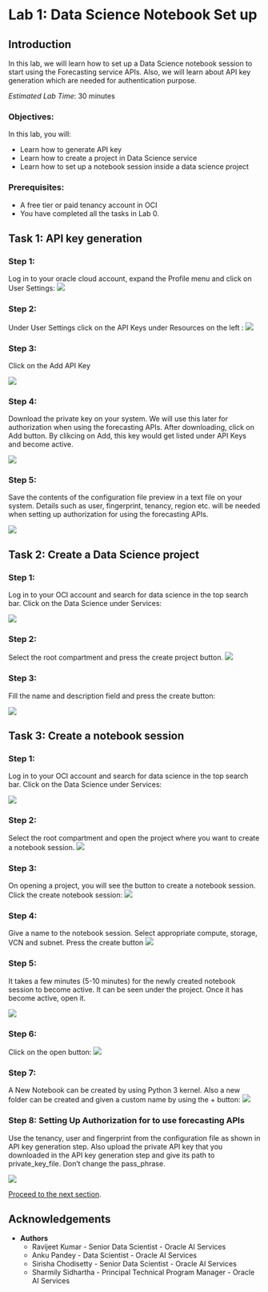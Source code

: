 # Lab 1: Data Science Notebook Set up

## Introduction

 In this lab, we will learn how to set up a Data Science notebook session to start using the Forecasting service APIs. Also, we will learn about API key generation which are needed for authentication purpose.

*Estimated Lab Time*: 30 minutes

### Objectives:

In this lab, you will:
*	Learn how to generate API key 
*	Learn how to create a project in Data Science service 
*	Learn how to set up a notebook session inside a data science project 

### Prerequisites:
*	A free tier or paid tenancy account in OCI
*   You have completed all the tasks in Lab 0.  

## Task 1: API key generation  

### Step 1:

Log in to your oracle cloud account, expand the Profile menu and click on User Settings:
![](../images/Lab1_task1_step1_login.png " ")

### Step 2: 
Under User Settings click on the API Keys under Resources on the left :
![](../images/lab1_task1_step2_apikey.png " ")

### Step 3: 

Click on the Add API Key

![](../images/lab1_task1_step3_addkey.png " ")

### Step 4: 

Download the private key on your system. We will use this later for authorization when using the forecasting APIs. After downloading, click on Add button. By clikcing on Add, this key would get listed under API Keys and become active.  

![](../images/lab1_task1_step4_savekey.png " ")

### Step 5:
Save the contents of the configuration file preview in a text file on your system. Details such as user, fingerprint, tenancy, region etc. will be needed when setting up authorization for using the forecasting APIs.

![](../images/lab1_task1_step5_configurationfile.png " ")

## Task 2: Create a Data Science project

### Step 1:
Log in to your OCI account and search for data science in the top search bar. Click on the Data Science under Services:

![](../images/lab1_task2_step1_login.png " ")

### Step 2:
Select the root compartment and press the create project button. 
![](../images/lab1_task2_step2_createproject.png " ")

### Step 3:
Fill the name and description field and press the create button: 

![](../images/lab1_task2_step3_project_details.png " ")

## Task 3: Create a notebook session
### Step 1:
Log in to your OCI account and search for data science in the top search bar. Click on the Data Science under Services:

![](../images/lab1_task3_step1_search.png " ")

### Step 2:
Select the root compartment and open the project where you want to create a notebook session. 
![](../images/lab1_task3_step2_access.png " ")

### Step 3:
On opening a project, you will see the button to create a notebook session. Click the create notebook session: 
![](../images/lab1_task3_step3_notebooksession.png " ")

### Step 4:
Give a name to the notebook session. Select appropriate compute, storage, VCN and subnet. Press the create button
![](../images/lab1_task3_step4_sessiondetails.png " ")

### Step 5:
It takes a few minutes (5-10 minutes) for the newly created notebook session to become active. It can be seen under the project. Once it has become active, open it.

![](../images/lab1_task3_step5_wait.png " ")

### Step 6:
Click on the open button:
![](../images/lab1_task3_step6_open.png " ")

### Step 7:
A New Notebook can be created by using Python 3 kernel. Also a new folder can be created and given a custom name by using the + button:
![](../images/lab1_task3_step7_python3.png " ")

### Step 8: Setting Up Authorization for to use forecasting APIs
Use the tenancy, user and fingerprint from the configuration file as shown in API key generation step. Also upload the private API key that you downloaded in the API key generation step and give its path to private_key_file. Don’t change the pass_phrase. 

![](../images/lab1_task3_step9_authorization.png " ")


[Proceed to the next section](#next).

## Acknowledgements
* **Authors**
    * Ravijeet Kumar - Senior Data Scientist - Oracle AI Services
    * Anku Pandey - Data Scientist - Oracle AI Services
    * Sirisha Chodisetty - Senior Data Scientist - Oracle AI Services
    * Sharmily Sidhartha - Principal Technical Program Manager - Oracle AI Services



